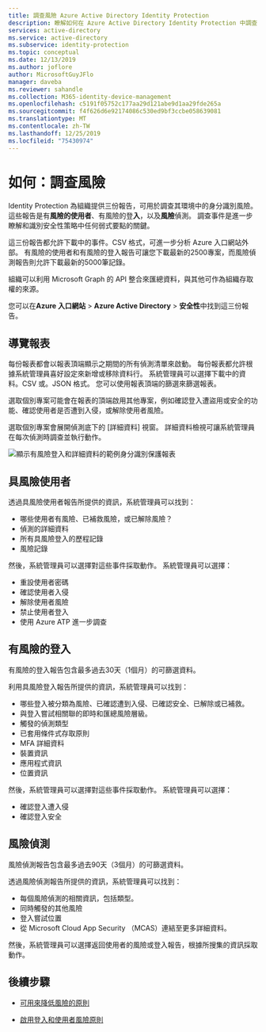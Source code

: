 ```yaml
---
title: 調查風險 Azure Active Directory Identity Protection
description: 瞭解如何在 Azure Active Directory Identity Protection 中調查有風險的使用者、偵測和登入
services: active-directory
ms.service: active-directory
ms.subservice: identity-protection
ms.topic: conceptual
ms.date: 12/13/2019
ms.author: joflore
author: MicrosoftGuyJFlo
manager: daveba
ms.reviewer: sahandle
ms.collection: M365-identity-device-management
ms.openlocfilehash: c5191f05752c177aa29d121abe9d1aa29fde265a
ms.sourcegitcommit: f4f626d6e92174086c530ed9bf3ccbe058639081
ms.translationtype: MT
ms.contentlocale: zh-TW
ms.lasthandoff: 12/25/2019
ms.locfileid: "75430974"
---
```

# <a name="how-to-investigate-risk"></a>如何：調查風險

Identity Protection 為組織提供三份報告，可用於調查其環境中的身分識別風險。 這些報告是有**風險的使用者**、有風險的登**入**，以及**風險**偵測。 調查事件是進一步瞭解和識別安全性策略中任何弱式要點的關鍵。

這三份報告都允許下載中的事件。CSV 格式，可進一步分析 Azure 入口網站外部。 有風險的使用者和有風險的登入報告可讓您下載最新的2500專案，而風險偵測報告則允許下載最新的5000筆記錄。

組織可以利用 Microsoft Graph 的 API 整合來匯總資料，與其他可作為組織存取權的來源。

您可以在**Azure 入口網站** > **Azure Active Directory** > **安全性**中找到這三份報告。

## <a name="navigating-the-reports"></a>導覽報表

每份報表都會以報表頂端顯示之期間的所有偵測清單來啟動。 每份報表都允許根據系統管理員喜好設定來新增或移除資料行。 系統管理員可以選擇下載中的資料。CSV 或。JSON 格式。 您可以使用報表頂端的篩選來篩選報表。

選取個別專案可能會在報表的頂端啟用其他專案，例如確認登入遭盜用或安全的功能、確認使用者是否遭到入侵，或解除使用者風險。

選取個別專案會展開偵測底下的 [詳細資料] 視窗。 詳細資料檢視可讓系統管理員在每次偵測時調查並執行動作。 

![顯示有風險登入和詳細資料的範例身分識別保護報表](./media/howto-identity-protection-investigate-risk/identity-protection-risky-sign-ins-report.png)

## <a name="risky-users"></a>具風險使用者

透過具風險使用者報告所提供的資訊，系統管理員可以找到：

- 哪些使用者有風險、已補救風險，或已解除風險？
- 偵測的詳細資料
- 所有具風險登入的歷程記錄
- 風險記錄
 
然後，系統管理員可以選擇對這些事件採取動作。 系統管理員可以選擇：

- 重設使用者密碼
- 確認使用者入侵
- 解除使用者風險
- 禁止使用者登入
- 使用 Azure ATP 進一步調查

## <a name="risky-sign-ins"></a>有風險的登入

有風險的登入報告包含最多過去30天（1個月）的可篩選資料。

利用具風險登入報告所提供的資訊，系統管理員可以找到：

- 哪些登入被分類為風險、已確認遭到入侵、已確認安全、已解除或已補救。
- 與登入嘗試相關聯的即時和匯總風險層級。
- 觸發的偵測類型
- 已套用條件式存取原則
- MFA 詳細資料
- 裝置資訊
- 應用程式資訊
- 位置資訊

然後，系統管理員可以選擇對這些事件採取動作。 系統管理員可以選擇：

- 確認登入遭入侵
- 確認登入安全

## <a name="risk-detections"></a>風險偵測

風險偵測報告包含最多過去90天（3個月）的可篩選資料。

透過風險偵測報告所提供的資訊，系統管理員可以找到：

- 每個風險偵測的相關資訊，包括類型。
- 同時觸發的其他風險
- 登入嘗試位置
- 從 Microsoft Cloud App Security （MCAS）連結至更多詳細資料。

然後，系統管理員可以選擇返回使用者的風險或登入報告，根據所搜集的資訊採取動作。

## <a name="next-steps"></a>後續步驟

- [可用來降低風險的原則](concept-identity-protection-policies.md)

- [啟用登入和使用者風險原則](howto-identity-protection-configure-risk-policies.md)

